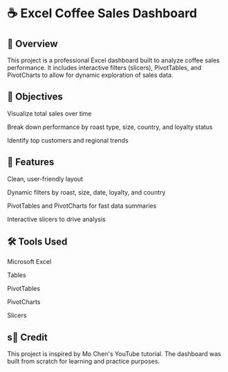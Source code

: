 # ☕ Excel Coffee Sales Dashboard
## 📌 Overview
This project is a professional Excel dashboard built to analyze coffee sales performance. It includes interactive filters (slicers), PivotTables, and PivotCharts to allow for dynamic exploration of sales data.

## 🎯 Objectives
Visualize total sales over time

Break down performance by roast type, size, country, and loyalty status

Identify top customers and regional trends

## 🧩 Features
Clean, user-friendly layout

Dynamic filters by roast, size, date, loyalty, and country

PivotTables and PivotCharts for fast data summaries

Interactive slicers to drive analysis

## 🛠 Tools Used
Microsoft Excel

Tables

PivotTables

PivotCharts

Slicers

## s🙏 Credit
This project is inspired by Mo Chen's YouTube tutorial. The dashboard was built from scratch for learning and practice purposes.